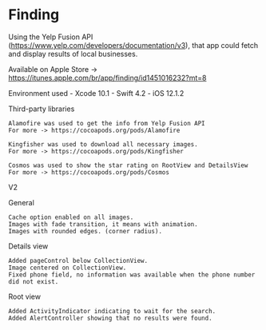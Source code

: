 # Finding
Using the Yelp Fusion API (https://www.yelp.com/developers/documentation/v3), that app could fetch and display results of local businesses. 

Available on Apple Store -> https://itunes.apple.com/br/app/finding/id1451016232?mt=8

Environment used
    - Xcode 10.1
    - Swift 4.2
    - iOS 12.1.2


Third-party libraries

    Alamofire was used to get the info from Yelp Fusion API
    For more -> https://cocoapods.org/pods/Alamofire

    Kingfisher was used to download all necessary images.
    For more -> https://cocoapods.org/pods/Kingfisher

    Cosmos was used to show the star rating on RootView and DetailsView
    For more -> https://cocoapods.org/pods/Cosmos
    
    
    
    
V2
    
    
General

    Cache option enabled on all images.
    Images with fade transition, it means with animation.
    Images with rounded edges. (corner radius).

Details view

    Added pageControl below CollectionView.
    Image centered on CollectionView.
    Fixed phone field, no information was available when the phone number did not exist.

Root view

    Added ActivityIndicator indicating to wait for the search.
    Added AlertController showing that no results were found.
